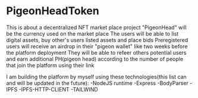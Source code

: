 # PigeonHeadToken
This is about a decentralized NFT market place project
"PigeonHead" will be the currency used on the market place
The users will be able to list digital assets, buy other's users listed assets and place bids
Preregistered users will receive an airdrop in their "pigeon wallet" like two weeks before the platform deployment
They will be able to refeer others potential users and earn additional PH(pigeon head) according to the number of people that join the platform using their link

I am building the platform by myself using these technologies(this list can and will be updated in the future):
-NodeJS runtime
-Express
-BodyParser
-IPFS
-IPFS-HTTP-CLIENT
-TAILWIND

